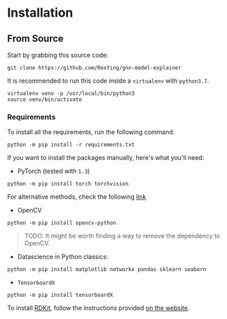 # Installation

## From Source

Start by grabbing this source code:

```
git clone https://github.com/RexYing/gnn-model-explainer
```

It is recommended to run this code inside a `virtualenv` with `python3.7`.

```
virtualenv venv -p /usr/local/bin/python3
source venv/bin/activate
```

### Requirements

To install all the requirements, run the following command:

```
python -m pip install -r requirements.txt
```

If you want to install the packages manually, here's what you'll need:


- PyTorch (tested with `1.3`)

```
python -m pip install torch torchvision
```

For alternative methods, check the following [link](https://pytorch.org/)

- OpenCV

```
python -m pip install opencv-python
```

> TODO: It might be worth finding a way to remove the dependency to OpenCV.

- Datascience in Python classics: 

```
python -m pip install matplotlib networkx pandas sklearn seaborn
```

- `TensorboardX`

```
python -m pip install tensorboardX
```

To install [RDKit](https://www.rdkit.org/), follow the instructions provided [on the website](https://www.rdkit.org/docs/Install.html).